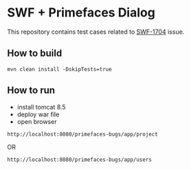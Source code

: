 # SWF + Primefaces Dialog

This repository contains test cases related to [SWF-1704](https://jira.spring.io/browse/SWF-1704) issue.

## How to build 

```
mvn clean install -DskipTests=true
```

## How to run 

* install tomcat 8.5
* deploy war file 
* open browser

```
http://localhost:8080/primefaces-bugs/app/project
```

OR 

```
http://localhost:8080/primefaces-bugs/app/users
```

